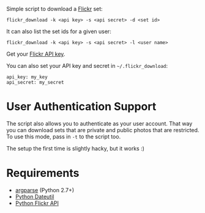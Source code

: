 Simple script to download a [Flickr](http://flickr.com) set:

    flickr_download -k <api key> -s <api secret> -d <set id>

It can also list the set ids for a given user:

    flickr_download -k <api key> -s <api secret> -l <user name>

Get your [Flickr API key](http://www.flickr.com/services/api/).

You can also set your API key and secret in `~/.flickr_download`:

    api_key: my_key
    api_secret: my_secret

User Authentication Support
===========================

The script also allows you to authenticate as your user account. That way you can download sets that
are private and public photos that are restricted. To use this mode, pass in `-t` to the script too.

The setup the first time is slightly hacky, but it works :)

Requirements
============

* [argparse](http://docs.python.org/2.7/library/argparse.html) (Python 2.7+)
* [Python Dateutil](http://labix.org/python-dateutil)
* [Python Flickr API](https://github.com/alexis-mignon/python-flickr-api/)

